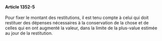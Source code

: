 #### Article 1352-5

Pour fixer le montant des restitutions, il est tenu compte à celui qui doit restituer des dépenses nécessaires à la conservation de la chose et de celles qui en ont augmenté la valeur, dans la limite de la plus-value estimée au jour de la restitution.

